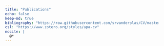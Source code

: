 ```yaml
---
title: "Publications"
echo: false
keep-md: true
bibliography: "https://raw.githubusercontent.com/srvanderplas/CV/master/SusanVanderplas-CV.bib"
csl: "https://www.zotero.org/styles/apa-cv"
nocite: |
  @*
---
```

